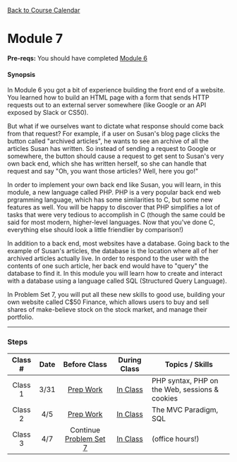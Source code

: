 [Back to Course Calendar](../../..)
# Module 7

**Pre-reqs:** You should have completed [Module 6](../module6)

#### Synopsis 

In Module 6 you got a bit of experience building the front end of a website. You learned how to build an HTML page with a form that sends HTTP requests out to an external server somewhere (like Google or an API exposed by Slack or CS50).

But what if we ourselves want to dictate what response should come back from that request? For example, if a user on Susan's blog page clicks the button called "archived articles", he wants to see an archive of all the articles Susan has written. So instead of sending a request to Google or somewhere, the button should cause a request to get sent to Susan's very own back end, which she has written herself, so she can handle that request and say "Oh, you want those articles? Well, here you go!" 

In order to implement your own back end like Susan, you will learn, in this module, a new language called PHP. PHP is a very popular back end web prgramming language, which has some similarities to C, but some new features as well. You will be happy to discover that PHP simplifies a lot of tasks that were very tedious to accomplish in C (though the same could be said for most modern, higher-level languages. Now that you've done C, everything else should look a little friendlier by comparison!)

In addition to a back end, most websites have a database. Going back to the example of Susan's articles, the database is the location where all of her archived articles actually live. In order to respond to the user with the contents of one such article, her back end would have to "query" the database to find it. In this module you will learn how to create and interact with a database using a language called SQL (Structured Query Language).

In Problem Set 7, you will put all these new skills to good use, building your own website called C$50 Finance, which allows users to buy and sell shares of make-believe stock on the stock market, and manage their portfolio.

*** 

### Steps

Class # | Date| Before Class | During Class | Topics / Skills
:------:|:----:|:--------------:|:--------------:|----------------
Class 1 | 3/31 | [Prep Work](./materials/class1-prep) | [In Class](./materials/class1) | PHP syntax, PHP on the Web, sessions & cookies
Class 2 | 4/5 | [Prep Work](./materials/class2-prep) | [In Class](./materials/class2) | The MVC Paradigm, SQL
Class 3 | 4/7 | Continue [Problem Set 7](./materials/problem-set) | [In Class](./materials/class3) | (office hours!)

